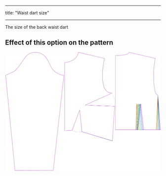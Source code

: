 ***

title: "Waist dart size"

***

The size of the back waist dart

## Effect of this option on the pattern

![This image shows the effect of this option by superimposing several variants that have a different value for this option](breanna_waistdartsize_sample.svg "Effect of this option on the pattern")
